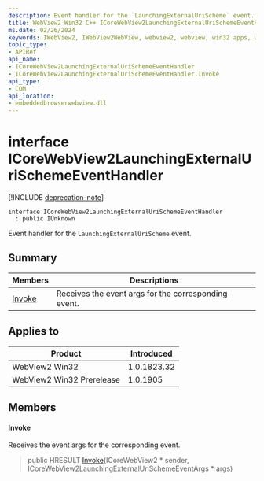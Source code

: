 ```yaml
---
description: Event handler for the `LaunchingExternalUriScheme` event.
title: WebView2 Win32 C++ ICoreWebView2LaunchingExternalUriSchemeEventHandler
ms.date: 02/26/2024
keywords: IWebView2, IWebView2WebView, webview2, webview, win32 apps, win32, edge, ICoreWebView2, ICoreWebView2Controller, browser control, edge html, ICoreWebView2LaunchingExternalUriSchemeEventHandler
topic_type: 
- APIRef
api_name:
- ICoreWebView2LaunchingExternalUriSchemeEventHandler
- ICoreWebView2LaunchingExternalUriSchemeEventHandler.Invoke
api_type:
- COM
api_location:
- embeddedbrowserwebview.dll
---
```


# interface ICoreWebView2LaunchingExternalUriSchemeEventHandler

[!INCLUDE [deprecation-note](../includes/deprecation-note.md)]

```
interface ICoreWebView2LaunchingExternalUriSchemeEventHandler
  : public IUnknown
```

Event handler for the `LaunchingExternalUriScheme` event.

## Summary

 Members                        | Descriptions
--------------------------------|---------------------------------------------
[Invoke](#invoke) | Receives the event args for the corresponding event.

## Applies to

Product                         | Introduced
--------------------------------|---------------------------------------------
WebView2 Win32            |    1.0.1823.32
WebView2 Win32 Prerelease |    1.0.1905

## Members

#### Invoke

Receives the event args for the corresponding event.

> public HRESULT [Invoke](#invoke)(ICoreWebView2 * sender, ICoreWebView2LaunchingExternalUriSchemeEventArgs * args)

